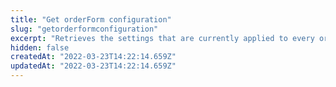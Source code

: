 ```yaml
---
title: "Get orderForm configuration"
slug: "getorderformconfiguration"
excerpt: "Retrieves the settings that are currently applied to every orderForm in the account.\n\r\n\rThese settings are defined by the request [Update orderForm configuration](https://developers.vtex.com/reference/configuration#updateorderformconfiguration).\n\r\n\rAlways use this request to retrieve the current configuration before performing an update. By doing so you ensure that you are modifying only the properties you want."
hidden: false
createdAt: "2022-03-23T14:22:14.659Z"
updatedAt: "2022-03-23T14:22:14.659Z"
---
```

